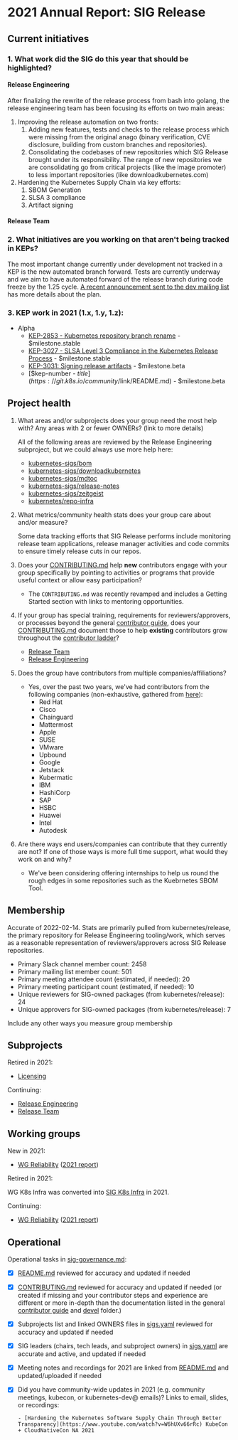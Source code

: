 # 2021 Annual Report: SIG Release

## Current initiatives

### 1. What work did the SIG do this year that should be highlighted?

#### Release Engineering

After finalizing the rewrite of the release process from bash into golang,
the release engineering team has been focusing its efforts on two main
areas:

   1. Improving the release automation on two fronts:
      1. Adding new features, tests and checks to the release process which
         were missing from the original anago (binary verification, CVE
         disclosure, building from custom branches and repositories).
      1. Consolidating the codebases of new repositories which SIG Release
         brought under its responsibility. The range of new repositories we
         are consolidating go from critical projects (like the image promoter)
         to less important repositories (like downloadkubernetes.com) 
   1. Hardening the Kubernetes Supply Chain via key efforts:
      1. SBOM Generation
      1. SLSA 3 compliance
      1. Artifact signing 

#### Release Team

### 2. What initiatives are you working on that aren't being tracked in KEPs?

The most important change currently under development not tracked in a KEP is
the new automated branch forward. Tests are currently underway and we aim to
have automated forward of the release branch during code freeze by the 1.25 cycle.
[A recent announcement sent to the dev mailing list](https://groups.google.com/a/kubernetes.io/g/dev/c/qbHPJjUF3s8)
has more details about the plan.

### 3. KEP work in 2021 (1.x, 1.y, 1.z):

<!--
In future, this will be generated from kubernetes/enhancements kep.yaml files
1. with SIG as owning-sig or in participating-sigs
2. listing 1.x, 1.y, or 1.z in milestones or in latest-milestone
-->

   - Alpha
     - [KEP-2853 - Kubernetes repository branch rename](https://github.com/kubernetes/enhancements/blob/master/keps/sig-release/2853-k-core-branch-rename/README.md) - $milestone.stable
     - [KEP-3027 - SLSA Level 3 Compliance in the Kubernetes Release Process](https://github.com/kubernetes/enhancements/blob/master/keps/sig-release/3027-slsa-compliance/README.md) - $milestone.stable
     - [KEP-3031: Signing release artifacts](https://github.com/kubernetes/enhancements/blob/master/keps/sig-release/3031-signing-release-artifacts/README.mdhttps://git.k8s.io/community/$link/README.md) - $milestone.beta
     - [$kep-number - $title](https://git.k8s.io/community/$link/README.md) - $milestone.beta

## Project health

1. What areas and/or subprojects does your group need the most help with?
   Any areas with 2 or fewer OWNERs? (link to more details)

   All of the following areas are reviewed by the Release Engineering
   subproject, but we could always use more help here:

   - [kubernetes-sigs/bom](https://github.com/kubernetes-sigs/bom/blob/main/OWNERS)
   - [kubernetes-sigs/downloadkubernetes](https://github.com/kubernetes-sigs/downloadkubernetes/blob/master/OWNERS)
   - [kubernetes-sigs/mdtoc](https://github.com/kubernetes-sigs/mdtoc/blob/master/OWNERS)
   - [kubernetes-sigs/release-notes](https://github.com/kubernetes-sigs/release-notes/blob/master/OWNERS)
   - [kubernetes-sigs/zeitgeist](https://github.com/kubernetes-sigs/zeitgeist/blob/master/OWNERS)
   - [kubernetes/repo-infra](https://github.com/kubernetes/repo-infra/blob/master/OWNERS)

2. What metrics/community health stats does your group care about and/or measure?

   Some data tracking efforts that SIG Release performs include monitoring release team applications,
   release manager activities and code commits to ensure timely release cuts in our repos.

3. Does your [CONTRIBUTING.md] help **new** contributors engage with your group specifically by pointing
   to activities or programs that provide useful context or allow easy participation?

   - The `CONTRIBUTING.md` was recently revamped and includes a Getting Started section with links to mentoring opportunities.

4. If your group has special training, requirements for reviewers/approvers, or processes beyond the general [contributor guide],
   does your [CONTRIBUTING.md] document those to help **existing** contributors grow throughout the [contributor ladder]?

   - [Release Team](https://github.com/kubernetes/sig-release/tree/master/release-team)
   - [Release Engineering](https://github.com/kubernetes/sig-release/tree/master/release-engineering)

5. Does the group have contributors from multiple companies/affiliations?

   - Yes, over the past two years, we've had contributors from the following companies (non-exhaustive, gathered from [here](https://k8s.devstats.cncf.io/d/55/company-prs-in-repository-groups?orgId=1&var-period_name=Last%202%20years&var-repogroups=SIG%20Release&var-repos=All&var-companies=All&var-countries=All)):
     - Red Hat
     - Cisco
     - Chainguard
     - Mattermost
     - Apple
     - SUSE
     - VMware
     - Upbound
     - Google
     - Jetstack
     - Kubermatic
     - IBM
     - HashiCorp
     - SAP
     - HSBC
     - Huawei
     - Intel
     - Autodesk

6. Are there ways end users/companies can contribute that they currently are not?
   If one of those ways is more full time support, what would they work on and why?

   - We've been considering offering internships to help us round the rough edges 
     in some repositories such as the Kuebrnetes SBOM Tool.

## Membership

Accurate of 2022-02-14.
Stats are primarily pulled from kubernetes/release, the primary repository for
Release Engineering tooling/work, which serves as a reasonable representation
of reviewers/approvers across SIG Release repositories.

- Primary Slack channel member count: 2458
- Primary mailing list member count: 501
- Primary meeting attendee count (estimated, if needed): 20
- Primary meeting participant count (estimated, if needed): 10
- Unique reviewers for SIG-owned packages (from kubernetes/release): 24
- Unique approvers for SIG-owned packages (from kubernetes/release): 7

Include any other ways you measure group membership

## Subprojects

Retired in 2021:

- [Licensing](https://git.k8s.io/community/sig-release#licensing)

Continuing:

- [Release Engineering](https://git.k8s.io/community/sig-release#release-engineering)
- [Release Team](https://git.k8s.io/community/sig-release#release-team)

## Working groups

New in 2021:

- [WG Reliability](https://git.k8s.io/community/wg-reliability/) ([2021 report](https://git.k8s.io/community/wg-reliability/annual-report-2021.md))

Retired in 2021:

WG K8s Infra was converted into [SIG K8s Infra](https://git.k8s.io/community/sig-k8s-infra) in 2021.

Continuing:

- [WG Reliability](https://git.k8s.io/community/wg-reliability/) ([2021 report](https://git.k8s.io/community/wg-reliability/annual-report-2021.md))

## Operational

Operational tasks in [sig-governance.md]:

- [x] [README.md] reviewed for accuracy and updated if needed
- [x] [CONTRIBUTING.md] reviewed for accuracy and updated if needed
      (or created if missing and your contributor steps and experience are different or more
      in-depth than the documentation listed in the general [contributor guide] and [devel] folder.)
- [x] Subprojects list and linked OWNERS files in [sigs.yaml] reviewed for accuracy and updated if needed
- [x] SIG leaders (chairs, tech leads, and subproject owners) in [sigs.yaml] are accurate and active, and updated if needed
- [x] Meeting notes and recordings for 2021 are linked from [README.md] and updated/uploaded if needed
- [x] Did you have community-wide updates in 2021 (e.g. community meetings, kubecon, or kubernetes-dev@ emails)? Links to email, slides, or recordings:

      - [Hardening the Kubernetes Software Supply Chain Through Better Transparency](https://www.youtube.com/watch?v=W6hUXv66rRc) KubeCon + CloudNativeCon NA 2021

[CONTRIBUTING.md]: https://git.k8s.io/community/sig-release/CONTRIBUTING.md
[contributor ladder]: https://git.k8s.io/community/community-membership.md
[sig-governance.md]: https://git.k8s.io/community/committee-steering/governance/sig-governance.md
[README.md]: https://git.k8s.io/community/sig-release/README.md
[sigs.yaml]: https://git.k8s.io/community/sigs.yaml
[contributor guide]: https://git.k8s.io/community/contributors/guide/README.md
[devel]: https://git.k8s.io/community/contributors/devel/README.md
<!-- BEGIN CUSTOM CONTENT -->

<!-- END CUSTOM CONTENT -->
